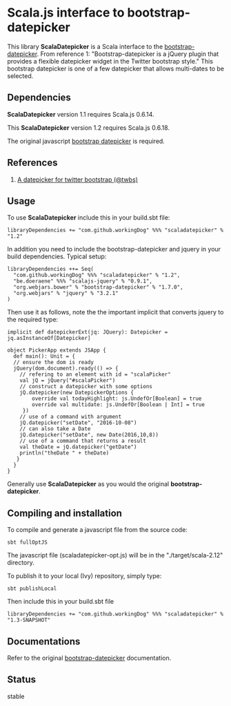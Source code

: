 # Scala.js interface to bootstrap-datepicker

This library **ScalaDatepicker** is a Scala interface to the [bootstrap-datepicker](https://github.com/uxsolutions/bootstrap-datepicker).
From reference 1: "Bootstrap-datepicker is a jQuery plugin that provides a flexible datepicker widget in the Twitter bootstrap style."
This bootstrap datepicker is one of a few datepicker that allows multi-dates to be selected.

## Dependencies

**ScalaDatepicker** version 1.1 requires Scala.js 0.6.14.

This **ScalaDatepicker** version 1.2 requires Scala.js 0.6.18.

The original javascript [bootstrap datepicker](https://github.com/uxsolutions/bootstrap-datepicker) is required.

## References
 
1) [A datepicker for twitter bootstrap (@twbs)](https://github.com/uxsolutions/bootstrap-datepicker)

## Usage

To use **ScalaDatepicker** include this in your build.sbt file:

    libraryDependencies += "com.github.workingDog" %%% "scaladatepicker" % "1.2"

In addition you need to include the bootstrap-datepicker and jquery 
in your build dependencies. Typical setup:

    libraryDependencies ++= Seq(
      "com.github.workingDog" %%% "scaladatepicker" % "1.2",
      "be.doeraene" %%% "scalajs-jquery" % "0.9.1",
      "org.webjars.bower" % "bootstrap-datepicker" % "1.7.0",   
      "org.webjars" % "jquery" % "3.2.1"      
    )

Then use it as follows, note the the important implicit that converts jquery to the required type: 

    implicit def datepickerExt(jq: JQuery): Datepicker = jq.asInstanceOf[Datepicker]

    object PickerApp extends JSApp {
      def main(): Unit = {
      // ensure the dom is ready
      jQuery(dom.document).ready(() => {
        // refering to an element with id = "scalaPicker"
        val jQ = jQuery("#scalaPicker")
        // construct a datepicker with some options
        jQ.datepicker(new DatepickerOptions {
            override val todayHighlight: js.UndefOr[Boolean] = true
            override val multidate: js.UndefOr[Boolean | Int] = true
         })
        // use of a command with argument
        jQ.datepicker("setDate", "2016-10-08")
        // can also take a Date 
        jQ.datepicker("setDate", new Date(2016,10,8))
        // use of a command that returns a result
        val theDate = jQ.datepicker("getDate")
        println("theDate " + theDate)
       }
      }
    }

Generally use **ScalaDatepicker** as you would the original **bootstrap-datepicker**.

## Compiling and installation 

To compile and generate a javascript file from the source code:

    sbt fullOptJS 

The javascript file (scaladatepicker-opt.js) will be in the "./target/scala-2.12" directory.

To publish it to your local (Ivy) repository, simply type:

    sbt publishLocal
    
Then include this in your build.sbt file

    libraryDependencies += "com.github.workingDog" %%% "scaladatepicker" % "1.3-SNAPSHOT"

## Documentations

Refer to the original [bootstrap-datepicker](https://readthedocs.org/projects/bootstrap-datepicker/) documentation.

## Status

stable

